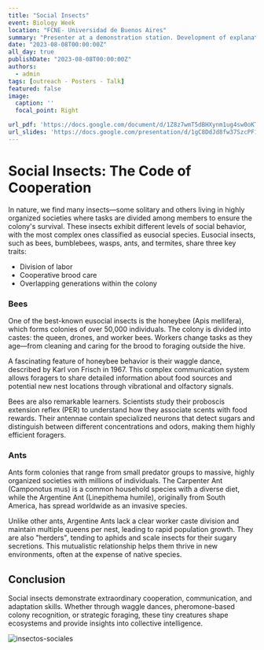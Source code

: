 ```yaml
---
title: "Social Insects"
event: Biology Week
location: "FCNE- Universidad de Buenos Aires"
summary: "Presenter at a demonstration station. Development of explanatory posters and oral presentation on social insects for the community."
date: "2023-08-08T00:00:00Z"
all_day: true
publishDate: "2023-08-08T00:00:00Z"
authors:
  - admin
tags: [outreach - Posters - Talk]
featured: false
image:
  caption: ''
  focal_point: Right

url_pdf: 'https://docs.google.com/document/d/1Z8z7wmT5dBHXynm1ug4sw0oKTsba2BCTe69YKcl5YBk/edit?usp=sharing'
url_slides: 'https://docs.google.com/presentation/d/1gC8DdJd8fw37SzcPF1PGM3L97jXIMtTBTyStiSMYqY4/edit?usp=drive_link'
---
```


# Social Insects: The Code of Cooperation

In nature, we find many insects—some solitary and others living in highly organized societies where tasks are divided among members to ensure the colony's survival. These insects exhibit different levels of social behavior, with the most complex ones classified as eusocial species. Eusocial insects, such as bees, bumblebees, wasps, ants, and termites, share three key traits:

- Division of labor
- Cooperative brood care
- Overlapping generations within the colony

### Bees

One of the best-known eusocial insects is the honeybee (Apis mellifera), which forms colonies of over 50,000 individuals. The colony is divided into castes: the queen, drones, and worker bees. Workers change tasks as they age—from cleaning and caring for the brood to foraging outside the hive.

A fascinating feature of honeybee behavior is their waggle dance, described by Karl von Frisch in 1967. This complex communication system allows foragers to share detailed information about food sources and potential new nest locations through vibrational and olfactory signals.

Bees are also remarkable learners. Scientists study their proboscis extension reflex (PER) to understand how they associate scents with food rewards. Their antennae contain specialized neurons that detect sugars and distinguish between different concentrations and odors, making them highly efficient foragers.

### Ants

Ants form colonies that range from small predator groups to massive, highly organized societies with millions of individuals. The Carpenter Ant (Camponotus mus) is a common household species with a diverse diet, while the Argentine Ant (Linepithema humile), originally from South America, has spread worldwide as an invasive species.

Unlike other ants, Argentine Ants lack a clear worker caste division and maintain multiple queens per nest, leading to rapid population growth. They are also "herders", tending to aphids and scale insects for their sugary secretions. This mutualistic relationship helps them thrive in new environments, often at the expense of native species.

## Conclusion

Social insects demonstrate extraordinary cooperation, communication, and adaptation skills. Whether through waggle dances, pheromone-based colony recognition, or strategic foraging, these tiny creatures shape ecosystems and provide insights into collective intelligence. 

![insectos-sociales](posters-insectos.jpg)


